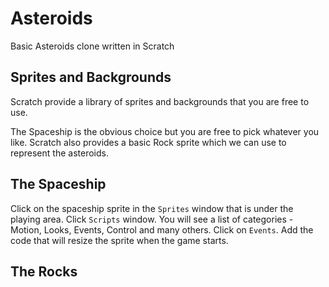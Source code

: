 # Asteroids
Basic Asteroids clone written in Scratch


## Sprites and Backgrounds
Scratch provide a library of sprites and backgrounds that you are free to use.

The Spaceship is the obvious choice but you are free to pick whatever you like.
Scratch also provides a basic Rock sprite which we can use to represent the asteroids.

## The Spaceship
Click on the spaceship sprite in the ```Sprites``` window that is under the playing area.
Click ```Scripts``` window.
You will see a list of categories - Motion, Looks, Events, Control and many others.
Click on ```Events```. 
Add the code that will resize the sprite when the game starts.

## The Rocks


